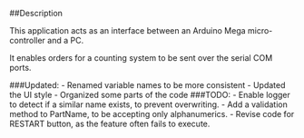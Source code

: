 ##Description

This application acts as an interface between an Arduino Mega micro-controller and a PC.

It enables orders for a counting system to be sent over the serial COM ports.

###Updated:
	- Renamed variable names to be more consistent
	- Updated the UI style
	- Organized some parts of the code
###TODO:
	- Enable logger to detect if a similar name exists, to prevent overwriting.
	- Add a validation method to PartName, to be accepting only alphanumerics.
	- Revise code for RESTART button, as the feature often fails to execute.